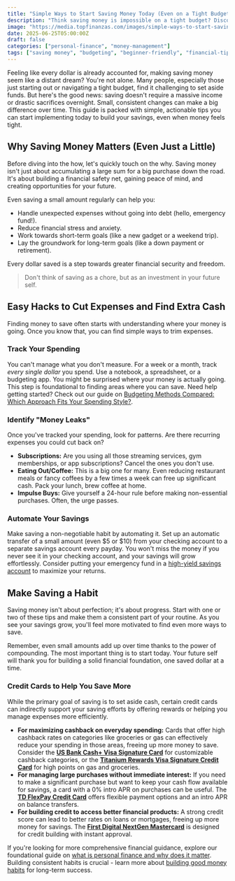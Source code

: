 ```yaml
---
title: "Simple Ways to Start Saving Money Today (Even on a Tight Budget)"
description: "Think saving money is impossible on a tight budget? Discover easy, actionable tips you can start using today to build your savings, no matter your income."
image: "https://media.topfinanzas.com/images/simple-ways-to-start-saving-money-today-even-on-a-tight-budget.webp"
date: 2025-06-25T05:00:00Z
draft: false
categories: ["personal-finance", "money-management"]
tags: ["saving money", "budgeting", "beginner-friendly", "financial-tips"]
---
```


Feeling like every dollar is already accounted for, making saving money seem like a distant dream? You're not alone. Many people, especially those just starting out or navigating a tight budget, find it challenging to set aside funds. But here's the good news: saving doesn't require a massive income or drastic sacrifices overnight. Small, consistent changes can make a big difference over time. This guide is packed with simple, actionable tips you can start implementing today to build your savings, even when money feels tight.

## Why Saving Money Matters (Even Just a Little)

Before diving into the how, let's quickly touch on the why. Saving money isn't just about accumulating a large sum for a big purchase down the road. It's about building a financial safety net, gaining peace of mind, and creating opportunities for your future.

Even saving a small amount regularly can help you:

- Handle unexpected expenses without going into debt (hello, emergency fund!).
- Reduce financial stress and anxiety.
- Work towards short-term goals (like a new gadget or a weekend trip).
- Lay the groundwork for long-term goals (like a down payment or retirement).

Every dollar saved is a step towards greater financial security and freedom.

> Don't think of saving as a chore, but as an investment in your future self.

## Easy Hacks to Cut Expenses and Find Extra Cash

Finding money to save often starts with understanding where your money is going. Once you know that, you can find simple ways to trim expenses.

### Track Your Spending

You can't manage what you don't measure. For a week or a month, track _every single dollar_ you spend. Use a notebook, a spreadsheet, or a budgeting app. You might be surprised where your money is actually going. This step is foundational to finding areas where you can save. Need help getting started? Check out our guide on [Budgeting Methods Compared: Which Approach Fits Your Spending Style?](/personal-finance/budgeting-methods-compared-which-approach-fits-your-spending-style).

### Identify "Money Leaks"

Once you've tracked your spending, look for patterns. Are there recurring expenses you could cut back on?

- **Subscriptions:** Are you using all those streaming services, gym memberships, or app subscriptions? Cancel the ones you don't use.
- **Eating Out/Coffee:** This is a big one for many. Even reducing restaurant meals or fancy coffees by a few times a week can free up significant cash. Pack your lunch, brew coffee at home.
- **Impulse Buys:** Give yourself a 24-hour rule before making non-essential purchases. Often, the urge passes.

### Automate Your Savings

Make saving a non-negotiable habit by automating it. Set up an automatic transfer of a small amount (even $5 or $10) from your checking account to a separate savings account every payday. You won't miss the money if you never see it in your checking account, and your savings will grow effortlessly. Consider putting your emergency fund in a [high-yield savings account](/personal-finance/high-yield-savings-accounts-vs-money-market-accounts-where-to-keep-your-emergency-fund) to maximize your returns.

## Make Saving a Habit

Saving money isn't about perfection; it's about progress. Start with one or two of these tips and make them a consistent part of your routine. As you see your savings grow, you'll feel more motivated to find even more ways to save.

Remember, even small amounts add up over time thanks to the power of compounding. The most important thing is to start today. Your future self will thank you for building a solid financial foundation, one saved dollar at a time.

### Credit Cards to Help You Save More

While the primary goal of saving is to set aside cash, certain credit cards can indirectly support your saving efforts by offering rewards or helping you manage expenses more efficiently.

- **For maximizing cashback on everyday spending:** Cards that offer high cashback rates on categories like groceries or gas can effectively reduce your spending in those areas, freeing up more money to save. Consider the [**US Bank Cash+ Visa Signature Card**](/financial-solutions/us-bank-cash-plus-visa-signature-card-benefits) for customizable cashback categories, or the [**Titanium Rewards Visa Signature Credit Card**](/financial-solutions/titanium-rewards-visa-signature-credit-card-benefits) for high points on gas and groceries.
- **For managing large purchases without immediate interest:** If you need to make a significant purchase but want to keep your cash flow available for savings, a card with a 0% intro APR on purchases can be useful. The [**TD FlexPay Credit Card**](/financial-solutions/td-flexpay-credit-card-benefits) offers flexible payment options and an intro APR on balance transfers.
- **For building credit to access better financial products:** A strong credit score can lead to better rates on loans or mortgages, freeing up more money for savings. The [**First Digital NextGen Mastercard**](/financial-solutions/first-digital-nextgen-mastercard-benefits) is designed for credit building with instant approval.

If you're looking for more comprehensive financial guidance, explore our foundational guide on [what is personal finance and why does it matter](/personal-finance/what-is-personal-finance-and-why-does-it-matter). Building consistent habits is crucial - learn more about [building good money habits](/personal-finance/building-good-money-habits-consistency-is-key) for long-term success.
